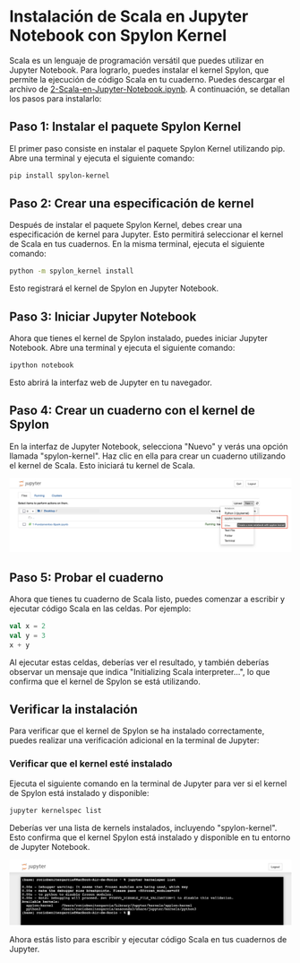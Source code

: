 # Instalación de Scala en Jupyter Notebook con Spylon Kernel

Scala es un lenguaje de programación versátil que puedes utilizar en Jupyter Notebook. Para lograrlo, puedes instalar el kernel Spylon, que permite la ejecución de código Scala en tu cuaderno. Puedes descargar el archivo de [2-Scala-en-Jupyter-Notebook.ipynb](/Main-insights-and-learnings/2-Scala/2-Scala-en-Jupyter-notebook.ipynb). A continuación, se detallan los pasos para instalarlo:

## Paso 1: Instalar el paquete Spylon Kernel

El primer paso consiste en instalar el paquete Spylon Kernel utilizando pip. Abre una terminal y ejecuta el siguiente comando:

```bash
pip install spylon-kernel
```

## Paso 2: Crear una especificación de kernel

Después de instalar el paquete Spylon Kernel, debes crear una especificación de kernel para Jupyter. Esto permitirá seleccionar el kernel de Scala en tus cuadernos. En la misma terminal, ejecuta el siguiente comando:

```bash
python -m spylon_kernel install
```

Esto registrará el kernel de Spylon en Jupyter Notebook.

## Paso 3: Iniciar Jupyter Notebook

Ahora que tienes el kernel de Spylon instalado, puedes iniciar Jupyter Notebook. Abre una terminal y ejecuta el siguiente comando:

```bash
ipython notebook
```

Esto abrirá la interfaz web de Jupyter en tu navegador.

## Paso 4: Crear un cuaderno con el kernel de Spylon

En la interfaz de Jupyter Notebook, selecciona "Nuevo" y verás una opción llamada "spylon-kernel". Haz clic en ella para crear un cuaderno utilizando el kernel de Scala. Esto iniciará tu kernel de Scala.

![spylon-kernel](/Main-insights-and-learnings/2-Scala/img/spylon-kernell.png)

## Paso 5: Probar el cuaderno

Ahora que tienes tu cuaderno de Scala listo, puedes comenzar a escribir y ejecutar código Scala en las celdas. Por ejemplo:

```scala
val x = 2
val y = 3
x + y
```

Al ejecutar estas celdas, deberías ver el resultado, y también deberías observar un mensaje que indica "Initializing Scala interpreter...", lo que confirma que el kernel de Spylon se está utilizando.

## Verificar la instalación

Para verificar que el kernel de Spylon se ha instalado correctamente, puedes realizar una verificación adicional en la terminal de Jupyter:

### Verificar que el kernel esté instalado

Ejecuta el siguiente comando en la terminal de Jupyter para ver si el kernel de Spylon está instalado y disponible:

```bash
jupyter kernelspec list
```

Deberías ver una lista de kernels instalados, incluyendo "spylon-kernel". Esto confirma que el kernel Spylon está instalado y disponible en tu entorno de Jupyter Notebook.

![Verificacion kernelspec list](/Main-insights-and-learnings/2-Scala/img/verificacion-kernelspec.png)

Ahora estás listo para escribir y ejecutar código Scala en tus cuadernos de Jupyter.